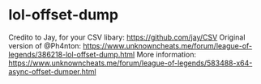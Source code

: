 # lol-offset-dump

Credito to Jay, for your CSV libary: https://github.com/jay/CSV
Original version of @Ph4nton: https://www.unknowncheats.me/forum/league-of-legends/386218-lol-offset-dump.html
More information: https://www.unknowncheats.me/forum/league-of-legends/583488-x64-async-offset-dumper.html
